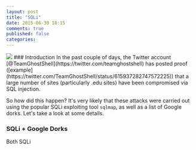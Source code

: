 ```yaml
---
layout: post
title: "SQLi"
date: 2015-06-30 18:15
comments: true
published: false
categories:
---
```


<img src="{{root_url}}/images/headers/dumpmon_header.png"/>
### Introduction
In the past couple of days, the Twitter account [@TeamGhostShell](https://twitter.com/teamghostshell) has posted proof ([example](https://twitter.com/TeamGhostShell/status/615937282747572225)) that a large number of sites (particularly .edu sites) have been compromised via SQL injection.

So how did this happen? It's very likely that these attacks were carried out using the popular SQLi exploiting tool ```sqlmap```, as well as a list of Google dorks. Let's take a look at some details.

### SQLi + Google Dorks
Both SQLi 
